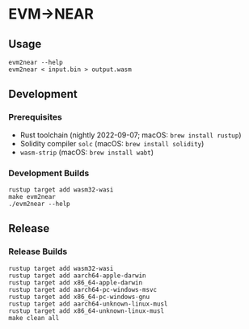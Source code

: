 # EVM→NEAR

## Usage

```console
evm2near --help
evm2near < input.bin > output.wasm
```

## Development

### Prerequisites

- Rust toolchain (nightly 2022-09-07; macOS: `brew install rustup`)
- Solidity compiler `solc` (macOS: `brew install solidity`)
- `wasm-strip` (macOS: `brew install wabt`)

### Development Builds

```console
rustup target add wasm32-wasi
make evm2near
./evm2near --help
```

## Release

### Release Builds

```console
rustup target add wasm32-wasi
rustup target add aarch64-apple-darwin
rustup target add x86_64-apple-darwin
rustup target add aarch64-pc-windows-msvc
rustup target add x86_64-pc-windows-gnu
rustup target add aarch64-unknown-linux-musl
rustup target add x86_64-unknown-linux-musl
make clean all
```
